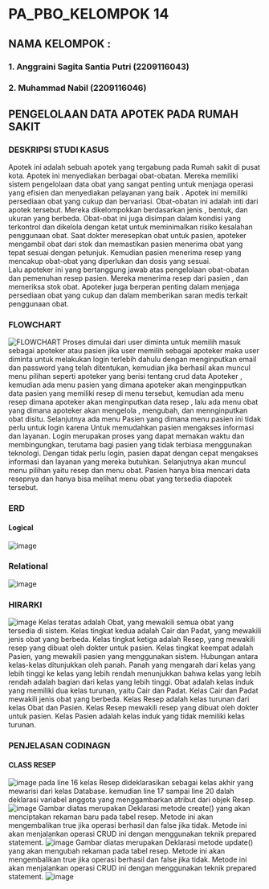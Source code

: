 # PA_PBO_KELOMPOK 14
## NAMA KELOMPOK :
### 1. Anggraini Sagita Santia Putri (2209116043)
### 2. Muhammad Nabil		     (2209116046)
## PENGELOLAAN DATA APOTEK PADA RUMAH SAKIT
### DESKRIPSI STUDI KASUS
  Apotek ini adalah sebuah apotek yang tergabung pada Rumah sakit di pusat kota. Apotek ini menyediakan berbagai obat-obatan. Mereka memiliki sistem pengelolaan data obat yang sangat penting untuk menjaga operasi yang efisien dan menyediakan pelayanan yang baik . Apotek ini memiliki persediaan obat yang cukup dan bervariasi. 
	Obat-obatan ini adalah inti dari apotek tersebut. Mereka dikelompokkan berdasarkan jenis , bentuk, dan ukuran yang berbeda. Obat-obat ini juga disimpan dalam kondisi yang terkontrol dan dikelola dengan ketat untuk meminimalkan risiko kesalahan penggunaan obat. Saat dokter meresepkan obat untuk pasien, apoteker mengambil obat dari stok dan memastikan pasien menerima obat yang tepat sesuai dengan petunjuk. Kemudian pasien menerima resep yang mencakup obat-obat yang diperlukan dan dosis yang sesuai.	
	Lalu apoteker ini yang  bertanggung jawab atas pengelolaan obat-obatan dan pemenuhan resep pasien. Mereka menerima resep dari pasien , dan memeriksa stok obat. Apoteker juga berperan penting dalam menjaga persediaan obat yang cukup dan dalam memberikan saran medis terkait penggunaan obat.
### FLOWCHART
![FLOWCHART](https://github.com/asantiap/PA_PBO_KELOMPOK2/assets/121863819/7d55be26-652e-4ecf-b141-42f5489732af)
	Proses dimulai dari user diminta untuk memilih masuk sebagai apoteker atau pasien jika user memilih sebagai apoteker maka user diminta untuk melakukan login terlebih dahulu dengan menginputkan email dan password yang telah ditentukan, kemudian jika berhasil akan muncul menu pilihan seperti apoteker yang berisi tentang crud data Apoteker , kemudian ada menu pasien yang dimana apoteker akan menginpputkan data pasien yang memiliki resep di menu tersebut, kemudian ada menu resep dimana apoteker akan menginputkan data resep , lalu  ada menu obat yang dimana apoteker akan mengelola , mengubah, dan mennginputkan obat disitu.
 	Selanjutnya ada menu Pasien yang dimana menu pasien ini tidak perlu untuk login karena Untuk memudahkan pasien mengakses informasi dan layanan. Login merupakan proses yang dapat memakan waktu dan membingungkan, terutama bagi pasien yang tidak terbiasa menggunakan teknologi. Dengan tidak perlu login, pasien dapat dengan cepat mengakses informasi dan layanan yang mereka butuhkan. Selanjutnya akan muncul menu pilihan yaitu resep dan menu obat. Pasien hanya bisa mencari data resepnya dan hanya bisa melihat menu obat yang tersedia diapotek tersebut.
### ERD
#### Logical 
![image](https://github.com/asantiap/PA_PBO_KELOMPOK2/assets/121863819/0196063c-835a-4dab-9529-f3f87d3aba56)
### Relational 
![image](https://github.com/asantiap/PA_PBO_KELOMPOK2/assets/121863819/9bd24f58-e496-4f81-9089-6e93e219151c)
### HIRARKI 
![image](https://github.com/asantiap/PA_PBO_KELOMPOK2/assets/121863819/ef193784-64b1-4c01-b1db-280b95b81344)
	Kelas teratas adalah Obat, yang mewakili semua obat yang tersedia di sistem. Kelas tingkat kedua adalah Cair dan Padat, yang mewakili jenis obat yang berbeda. Kelas tingkat ketiga adalah Resep, yang mewakili resep yang dibuat oleh dokter untuk pasien. Kelas tingkat keempat adalah Pasien, yang mewakili pasien yang menggunakan sistem. Hubungan antara kelas-kelas ditunjukkan oleh panah. Panah yang mengarah dari kelas yang lebih tinggi ke kelas yang lebih rendah menunjukkan bahwa kelas yang lebih rendah adalah bagian dari kelas yang lebih tinggi. Obat adalah kelas induk yang memiliki dua kelas turunan, yaitu Cair dan Padat. Kelas Cair dan Padat mewakili jenis obat yang berbeda. Kelas Resep adalah kelas turunan dari kelas Obat dan Pasien. Kelas Resep mewakili resep yang dibuat oleh dokter untuk pasien. Kelas Pasien adalah kelas induk yang tidak memiliki kelas turunan.
### PENJELASAN CODINAGN
#### CLASS RESEP
![image](https://github.com/asantiap/PA_PBO_KELOMPOK2/assets/121863819/06d81fed-65cf-450d-bd84-3ab78b39dc93)
pada line 16 kelas Resep dideklarasikan sebagai kelas akhir yang mewarisi dari kelas Database. kemudian line 17 sampai line 20 dalah deklarasi variabel anggota yang menggambarkan atribut dari objek Resep. 
![image](https://github.com/asantiap/PA_PBO_KELOMPOK2/assets/121863819/cd134985-45b4-476e-9ea1-ac620673ef8a)
Gambar diatas merupakan Deklarasi metode create() yang akan menciptakan rekaman baru pada tabel resep. Metode ini akan mengembalikan true jika operasi berhasil dan false jika tidak. Metode ini akan menjalankan operasi CRUD ini dengan menggunakan teknik prepared statement.
![image](https://github.com/asantiap/PA_PBO_KELOMPOK2/assets/121863819/dff5b73b-69c6-46c5-8e75-ba71ed406ebe)
Gambar diatas merupakan Deklarasi metode update() yang akan mengubah rekaman pada tabel resep. Metode ini akan mengembalikan true jika operasi berhasil dan false jika tidak. Metode ini akan menjalankan operasi CRUD ini dengan menggunakan teknik prepared statement.
![image](https://github.com/asantiap/PA_PBO_KELOMPOK2/assets/121863819/e8d1d256-0011-43d8-99d6-aea3948b2cb7)
